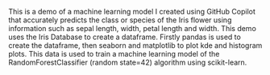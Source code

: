 This is a demo of a machine learning model I created using GitHub Copilot that accurately predicts the class or species of the Iris flower using information such as sepal length, width, petal length and width.
This demo uses the Iris Database to create a dataframe. Firstly pandas is used to create the dataframe, then seaborn and matplotlib to plot kde and histogram plots. This data is used to train a machine learning model of the RandomForestClassifier (random state=42) algorithm using scikit-learn.
